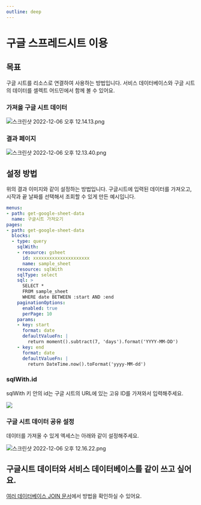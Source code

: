 ```yaml
---
outline: deep
---
```


# 구글 스프레드시트 이용

## 목표

구글 시트를 리소스로 연결하여 사용하는 방법입니다. 서비스 데이터베이스와 구글 시트의 데이터를 셀렉트 어드민에서 함께 볼 수 있어요. 

### 가져올 구글 시트 데이터

![](https://files.readme.io/7450644-_2022-12-06__12.14.13.png "스크린샷 2022-12-06 오후 12.14.13.png")

### 결과 페이지

![](https://files.readme.io/6336222-_2022-12-06__12.13.40.png "스크린샷 2022-12-06 오후 12.13.40.png")

## 설정 방법

위의 결과 이미지와 같이 설정하는 방법입니다. 구글시트에 입력된 데이터를 가져오고, 시작과 끝 날짜를 선택해서 조회할 수 있게 만든 예시입니다. 

```yaml
menus:
- path: get-google-sheet-data
  name: 구글시트 가져오기
pages:
- path: get-google-sheet-data
  blocks:
  - type: query
    sqlWith:
    - resource: gsheet
      id: xxxxxxxxxxxxxxxxxxxxx
      name: sample_sheet
    resource: sqlWith
    sqlType: select
    sql: >
      SELECT *
      FROM sample_sheet
      WHERE date BETWEEN :start AND :end
    paginationOptions:
      enabled: true
      perPage: 10
    params:
    - key: start
      format: date
      defaultValueFn: |
        return moment().subtract(7, 'days').format('YYYY-MM-DD')
    - key: end
      format: date
      defaultValueFn: |
        return DateTime.now().toFormat('yyyy-MM-dd')
```

### sqlWith.id

sqlWith 키 안의 id는 구글 시트의 URL에 있는 고유 ID를 가져와서 입력해주세요. 

![](https://files.readme.io/1173b77-__2022__12__6___12_22.jpg)

### 구글 시트 데이터 공유 설정

데이터를 가져올 수 있게 엑세스는 아래와 같이 설정해주세요.

![](https://files.readme.io/a31a240-_2022-12-06__12.16.22.png "스크린샷 2022-12-06 오후 12.16.22.png")

## 구글시트 데이터와 서비스 데이터베이스를 같이 쓰고 싶어요.

[여러 데이터베이스 JOIN 문서](https://docs.selectfromuser.com/docs/%EC%97%AC%EB%9F%AC-%EB%8D%B0%EC%9D%B4%ED%84%B0%EB%B2%A0%EC%9D%B4%EC%8A%A4-join)에서 방법을 확인하실 수 있어요.